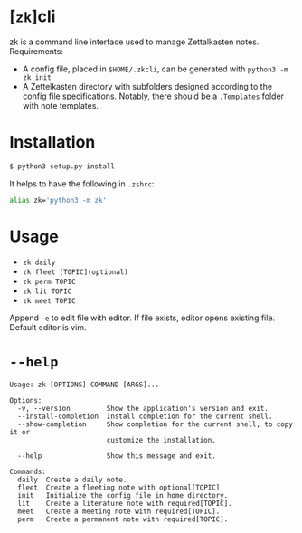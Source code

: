 # [`zk`]cli

zk is a command line interface used to manage Zettalkasten notes. Requirements:

- A config file, placed in `$HOME/.zkcli`, can be generated with `python3 -m zk init`
- A Zettelkasten directory with subfolders designed according to the config file specifications. Notably, there should be a `.Templates` folder with note templates.

# Installation

```bash
$ python3 setup.py install
```
It helps to have the following in `.zshrc`:
```bash
alias zk='python3 -m zk'
```

# Usage

- `zk daily`
- `zk fleet [TOPIC](optional)`
- `zk perm TOPIC`
- `zk lit TOPIC`
- `zk meet TOPIC`

Append `-e` to edit file with editor. If file exists, editor opens existing file. Default editor is vim.


# `--help`

```
Usage: zk [OPTIONS] COMMAND [ARGS]...

Options:
  -v, --version         Show the application's version and exit.
  --install-completion  Install completion for the current shell.
  --show-completion     Show completion for the current shell, to copy it or
                        customize the installation.

  --help                Show this message and exit.

Commands:
  daily  Create a daily note.
  fleet  Create a fleeting note with optional[TOPIC].
  init   Initialize the config file in home directory.
  lit    Create a literature note with required[TOPIC].
  meet   Create a meeting note with required[TOPIC].
  perm   Create a permanent note with required[TOPIC].
```


